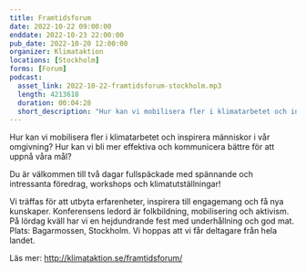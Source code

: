 ```yaml
---
title: Framtidsforum
date: 2022-10-22 09:00:00
enddate: 2022-10-23 22:00:00
pub_date: 2022-10-20 12:00:00
organizer: Klimataktion
locations: [Stockholm]
forms: [Forum]
podcast:
  asset_link: 2022-10-22-framtidsforum-stockholm.mp3
  length: 4213618
  duration: 00:04:28
  short_description: "Hur kan vi mobilisera fler i klimatarbetet och inspirera människor i vår omgivning? Hur kan vi bli mer effektiva och kommunicera bättre för att uppnå våra mål?"
---
```

Hur kan vi mobilisera fler i klimatarbetet och inspirera människor i vår omgivning? Hur kan vi bli mer effektiva och kommunicera bättre för att uppnå våra mål? 

Du är välkommen till två dagar fullspäckade med spännande och intressanta föredrag, workshops och klimatutställningar!

Vi träffas för att utbyta erfarenheter, inspirera till engagemang och få nya kunskaper. Konferensens ledord är folkbildning, mobilisering och aktivism. På lördag kväll har vi en hejdundrande fest med underhållning och god mat. Plats: Bagarmossen, Stockholm. Vi hoppas att vi får deltagare från hela landet.

Läs mer: http://klimataktion.se/framtidsforum/
